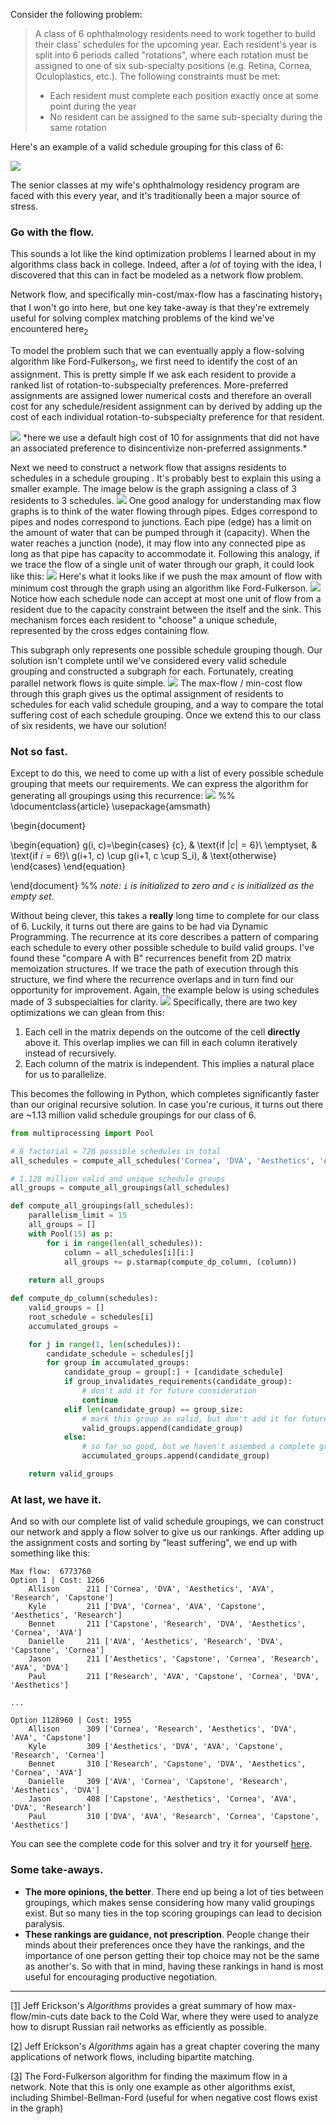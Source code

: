 Consider the following problem:

> A class of 6 ophthalmology residents need to work together to build their class' schedules for the upcoming year. Each resident's year is split into 6 periods called "rotations", where each rotation must be assigned to one of six sub-specialty positions (e.g. Retina, Cornea, Oculoplastics, etc.). The following constraints must be met:
> - Each resident must complete each position exactly once at some point during the year
> - No resident can be assigned to the same sub-specialty during the same rotation

Here's an example of a valid schedule grouping for this class of 6:

<img src="attachment/5704cd9fecf735440809b899e9faacbe.png" />

The senior classes at my wife's ophthalmology residency program are faced with this every year, and it's traditionally been a major source of stress.

### Go with the flow.
This sounds a lot like the kind optimization problems I learned about in my algorithms class back in college. Indeed, after a *lot* of toying with the idea, I discovered that this can in fact be modeled as a network flow problem.

Network flow, and specifically min-cost/max-flow has a fascinating history<sub>1</sub> that I won't go into here, but one key take-away is that they're extremely useful for solving complex matching problems of the kind we've encountered here<sub>2</sub>

To model the problem such that we can eventually apply a flow-solving algorithm like Ford-Fulkerson<sub>3</sub>, we first need to identify the cost of an assignment. This is pretty simple If we ask each resident to provide a ranked list of rotation-to-subspecialty preferences. More-preferred assignments are assigned lower numerical costs and therefore an overall cost for any schedule/resident assignment can by derived by adding up the cost of each individual rotation-to-subspecialty preference for that resident.

<img src="attachment/6368f0dc6f628fb8acfc1c5ee4a21204.png" />
*here we use a default high cost of 10 for assignments that did not have an associated preference to disincentivize non-preferred assignments.*

Next we need to construct a network flow that assigns residents to schedules in a schedule grouping . It's probably best to explain this using a smaller example. The image below is the graph assigning a class of 3 residents to 3 schedules.
<img src="attachment/4a47a0db6e60853dedfcfdf08a5ca249.png" />
One good analogy for understanding max flow graphs is to think of the water flowing through pipes. Edges correspond to pipes and nodes correspond to junctions. Each pipe (edge) has a limit on the amount of water that can be pumped through it (capacity). When the water reaches a junction (node), it may flow into any connected pipe as long as that pipe has capacity to accommodate it. Following this analogy, if we trace 
the flow of a single unit of water through our graph, it could look like this:
<img src="attachment/fb5c81ed3a220004b71069645f112867.png" />
Here's what it looks like if we push the max amount of flow with minimum cost through the graph using an algorithm like Ford-Fulkerson.
<img src="attachment/10fb15c77258a991b0028080a64fb42d.png" />
Notice how each schedule node can accept at most one unit of flow from a resident due to the capacity constraint between the itself and the sink. This mechanism forces each resident to "choose" a unique schedule, represented by the cross edges containing flow.

This subgraph only represents one possible schedule grouping though. Our solution isn't complete until we've considered every valid schedule grouping and constructed a subgraph for each. Fortunately, creating parallel network flows is quite simple.
<img src="attachment/09dd8c2662b96ce14928333f055c5580.png" />
The max-flow / min-cost flow through this graph gives us the optimal assignment of residents to schedules for each valid schedule grouping, and a way to compare the total suffering cost of each schedule grouping. Once we extend this to our class of six residents, we have our solution!

### Not so fast.
Except to do this, we need to come up with a list of every possible schedule grouping that meets our requirements. We can express the algorithm for generating all groupings using this recurrence:
<img src="attachment/06d301514b8532a0cd3dcf25e1a90625.png" />
%%
\documentclass{article}
\usepackage{amsmath}

\begin{document}

\begin{equation}
  g(i, c)=\begin{cases}
    \{c\}, & \text{if $|c| = 6$}\\
    \emptyset, & \text{if $i = 6!$}\\
    g(i+1, c) \cup g(i+1, c \cup S_i), & \text{otherwise}
  \end{cases}
\end{equation}

\end{document}
%%
_note: `i` is initialized to zero and `c` is initialized as the empty set_.

Without being clever, this takes a **really** long time to complete for our class of 6. Luckily, it turns out there are gains to be had via Dynamic Programming. The recurrence at its core describes a pattern of comparing each schedule to every other possible schedule to build valid groups. I've found these "compare A with B" recurrences benefit from 2D matrix memoization structures. If we trace the path of execution through this structure, we find where the recurrence overlaps and in turn find our opportunity for improvement. Again, the example below is using schedules made of 3 subspecialties for clarity.
<img src="attachment/3bafaf57441ea3a61a5fb0e2c0aff089.png" />
Specifically, there are two key optimizations we can glean from this:
1. Each cell in the matrix depends on the outcome of the cell **directly** above it. This overlap implies we can fill in each column iteratively instead of recursively.
2. Each column of the matrix is independent. This implies a natural place for us to parallelize.

This becomes the following in Python, which completes significantly faster than our original recursive solution. In case you're curious, it turns out there are ~1.13 million valid schedule groupings for our class of 6.

```python
from multiprocessing import Pool

# 6 factorial = 720 possible schedules in total
all_schedules = compute_all_schedules('Cornea', 'DVA', 'Aesthetics', 'AVA', 'Research', 'Capstone')

# 1.128 million valid and unique schedule groups
all_groups = compute_all_groupings(all_schedules)

def compute_all_groupings(all_schedules):
	parallelism_limit = 15
	all_groups = []
	with Pool(15) as p:
		for i in range(len(all_schedules)):
			column = all_schedules[i][i:]
			all_groups += p.starmap(compute_dp_column, (column))
			
	return all_groups

def compute_dp_column(schedules):
	valid_groups = []
	root_schedule = schedules[i]
    accumulated_groups = 

	for j in range(1, len(schedules)):
        candidate_schedule = schedules[j]
        for group in accumulated_groups:
			candidate_group = group[:] + [candidate_schedule]
	        if group_invalidates_requirements(candidate_group):
		        # don't add it for future consideration
	            continue
            elif len(candidate_group) == group_size:
	            # mark this group as valid, but don't add it for future consideration
                valid_groups.append(candidate_group)
            else:
	            # so far so good, but we haven't assembed a complete group yet.
                accumulated_groups.append(candidate_group)

	return valid_groups
```

### At last, we have it.
And so with our complete list of valid schedule groupings, we can construct our network and apply a flow solver to give us our rankings. After adding up the assignment costs and sorting by "least suffering", we end up with something like this:

```
Max flow:  6773760
Option 1 | Cost: 1266
	Allison      211 ['Cornea', 'DVA', 'Aesthetics', 'AVA', 'Research', 'Capstone']
	Kyle         211 ['DVA', 'Cornea', 'AVA', 'Capstone', 'Aesthetics', 'Research']
	Bennet       211 ['Capstone', 'Research', 'DVA', 'Aesthetics', 'Cornea', 'AVA']
	Danielle     211 ['AVA', 'Aesthetics', 'Research', 'DVA', 'Capstone', 'Cornea']
	Jason        211 ['Aesthetics', 'Capstone', 'Cornea', 'Research', 'AVA', 'DVA']
	Paul         211 ['Research', 'AVA', 'Capstone', 'Cornea', 'DVA', 'Aesthetics']

...

Option 1128960 | Cost: 1955
	Allison      309 ['Cornea', 'Research', 'Aesthetics', 'DVA', 'AVA', 'Capstone']
	Kyle         309 ['Aesthetics', 'DVA', 'AVA', 'Capstone', 'Research', 'Cornea']
	Bennet       310 ['Research', 'Capstone', 'DVA', 'Aesthetics', 'Cornea', 'AVA']
	Danielle     309 ['AVA', 'Cornea', 'Capstone', 'Research', 'Aesthetics', 'DVA']
	Jason        408 ['Capstone', 'Aesthetics', 'Cornea', 'AVA', 'DVA', 'Research']
	Paul         310 ['DVA', 'AVA', 'Research', 'Cornea', 'Capstone', 'Aesthetics']
```

You can see the complete code for this solver and try it for yourself [here](https://github.com/bladechapman/resident-schedule-optimizer-public).

### Some take-aways.
- **The more opinions, the better**. There end up being a lot of ties between groupings, which makes sense considering how many valid groupings exist. But so many ties in the top scoring groupings can lead to decision paralysis.
- **These rankings are guidance, not prescription**. People change their minds about their preferences once they have the rankings, and the importance of one person getting their top choice may not be the same as another's. So with that in mind, having these rankings in hand is most useful for encouraging productive negotiation.

---
[\[1\]](http://jeffe.cs.illinois.edu/teaching/algorithms/book/10-maxflow.pdf) Jeff Erickson's *Algorithms* provides a great summary of how max-flow/min-cuts date back to the Cold War, where they were used to analyze how to disrupt Russian rail networks as efficiently as possible.

[\[2\]](http://jeffe.cs.illinois.edu/teaching/algorithms/book/11-maxflowapps.pdf) Jeff Erickson's *Algorithms* again has a great chapter covering the many applications of network flows, including bipartite matching.

[\[3\]](https://en.wikipedia.org/wiki/Ford–Fulkerson_algorithm) The Ford-Fulkerson algorithm for finding the maximum flow in a network. Note that this is only one example as other algorithms exist, including Shimbel-Bellman-Ford (useful for when negative cost flows exist in the graph)

